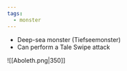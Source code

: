 ```yaml
---
tags:
  - monster
---
```

- Deep-sea monster (Tiefseemonster)
- Can perform a Tale Swipe attack

![[Aboleth.png|350]]
